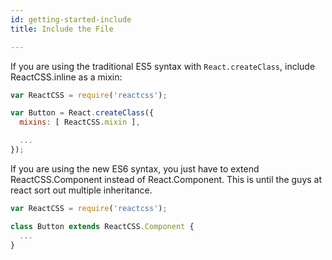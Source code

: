 ```yaml
---
id: getting-started-include
title: Include the File

---
```

If you are using the traditional ES5 syntax with `React.createClass`, include ReactCSS.inline as a mixin:
```javascript
var ReactCSS = require('reactcss');

var Button = React.createClass({
  mixins: [ ReactCSS.mixin ],

  ...
});
```

If you are using the new ES6 syntax, you just have to extend ReactCSS.Component instead of React.Component. This is until the guys at react sort out multiple inheritance.
```javascript
var ReactCSS = require('reactcss');

class Button extends ReactCSS.Component {
  ...
}
```
